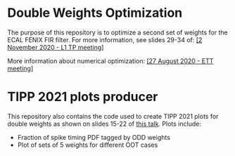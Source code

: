 # Double Weights Optimization 

The purpose of this repository is to optimize a second set of weights for the ECAL FENIX FIR filter. For more information, see slides 29-34 of: [[2 November 2020 - L1 TP meeting]](https://indico.cern.ch/event/970795/contributions/4087021/attachments/2134950/3596016/2_November_2020_ECAL_L1_DoubleWeights_forL1TP%20%281%29.pdf)

More information about numerical optimization: [[27 August 2020 - ETT meeting]](https://indico.cern.ch/event/948889/contributions/3987262/attachments/2091723/3516632/20_08_27_-_ECAL_Trigger_meeting_-_Numerical_optimization.pdf)

# TIPP 2021 plots producer 

This repository also contains the code used to create TIPP 2021 plots for double weights as shown on slides 15-22 of [this talk](https://indico.cern.ch/event/1033452/contributions/4345541/attachments/2244465/3812570/May_2021_ECAL_Trigger_Run3_ApprovalPlots_DPS_private.pdf). Plots include: 

- Fraction of spike timing PDF tagged by ODD weights 
- Plot of sets of 5 weights for different OOT cases
